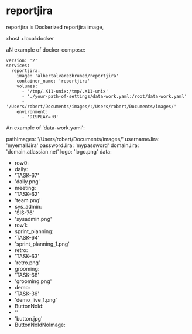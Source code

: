 # reportjira

reportjira is Dockerized reportjira image, 



xhost +local:docker

aN example of docker-compose:
```
version: '2'
services:
  reportjira:
    image: 'albertalvarezbruned/reportjira'
    container_name: 'reportjira'
    volumes:
      - '/tmp/.X11-unix:/tmp/.X11-unix'
      - './your-path-of-settings/data-work.yaml:/root/data-work.yaml'
      - '/Users/robert/Documents/images/:/Users/robert/Documents/images/'
    environment:
      - 'DISPLAY=:0'

```

An example of 'data-work.yaml':

pathImages: '/Users/robert/Documents/images/'
usernameJira: 'myemailJira'
passwordJira: 'mypassword'
domainJira: 'domain.atlassian.net'
logo: 'logo.png'
data:
- row0:
- daily:
- 'TASK-67'
- 'daily.png'
- meeting:
- 'TASK-62'
- 'team.png'
- sys_admin:
- 'SIS-76'
- 'sysadmin.png'
- row1:
- sprint_planning:
- 'TASK-64'
- 'sprint_planning_1.png'
- retro:
- 'TASK-63'
- 'retro.png'
- grooming:
- 'TASK-68'
- 'grooming.png'
- demo:
- 'TASK-36'
- 'demo_live_1.png'
- ButtonNoId:
- ''
- 'button.jpg'
- ButtonNoIdNoImage:
```

